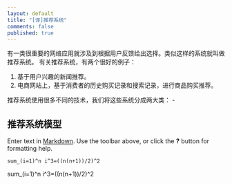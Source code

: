 ```yaml
---
layout: default
title: "[译]推荐系统"
comments: false
published: true
---
```


有一类很重要的网络应用就涉及到根据用户反馈给出选择。类似这样的系统就叫做推荐系统。
有关推荐系统，有两个很好的例子：
1. 基于用户兴趣的新闻推荐。
2. 电商网站上，基于消费者的历史购买记录和搜索记录，进行商品购买推荐。




推荐系统使用很多不同的技术，我们将这些系统分成两大类：
	- 
## 推荐系统模型


Enter text in [Markdown](http://daringfireball.net/projects/markdown/). Use the toolbar above, or click the **?** button for formatting help.

`sum_(i=1)^n i^3=((n(n+1))/2)^2`

<div class="ioArea" id="demoRendering">sum_(i=1)^n i^3=((n(n+1))/2)^2</div>